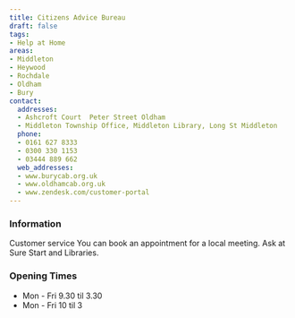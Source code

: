 ```yaml
---
title: Citizens Advice Bureau
draft: false
tags:
- Help at Home
areas:
- Middleton
- Heywood
- Rochdale
- Oldham
- Bury
contact:
  addresses:
  - Ashcroft Court  Peter Street Oldham
  - Middleton Township Office, Middleton Library, Long St Middleton
  phone:
  - 0161 627 8333
  - 0300 330 1153
  - 03444 889 662
  web_addresses:
  - www.burycab.org.uk
  - www.oldhamcab.org.uk
  - www.zendesk.com/customer-portal
---
```


### Information
Customer service
You can book an appointment for a local meeting. Ask at Sure Start and Libraries.

### Opening Times
* Mon - Fri  9.30 til 3.30
* Mon - Fri  10 til 3

